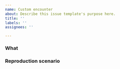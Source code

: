 ```yaml
---
name: Custom encounter
about: Describe this issue template's purpose here.
title: ''
labels: ''
assignees: ''

---
```


### What

### Reproduction scenario
